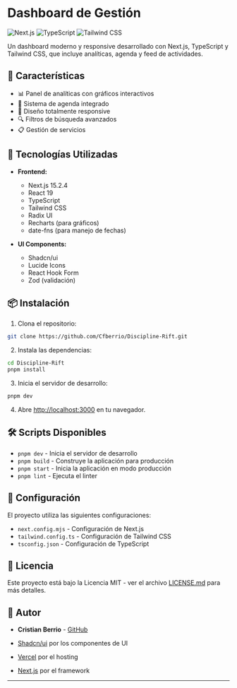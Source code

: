 # Dashboard de Gestión

![Next.js](https://img.shields.io/badge/Next.js-15.2.4-black)
![TypeScript](https://img.shields.io/badge/TypeScript-5.0-blue)
![Tailwind CSS](https://img.shields.io/badge/Tailwind_CSS-3.4-38B2AC)

Un dashboard moderno y responsive desarrollado con Next.js, TypeScript y Tailwind CSS, que incluye analíticas, agenda y feed de actividades.

## 🌟 Características

- 📊 Panel de analíticas con gráficos interactivos
- 📅 Sistema de agenda integrado
- 📱 Diseño totalmente responsive
- 🔍 Filtros de búsqueda avanzados
- 📋 Gestión de servicios

## 🚀 Tecnologías Utilizadas

- **Frontend:**
  - Next.js 15.2.4
  - React 19
  - TypeScript
  - Tailwind CSS
  - Radix UI
  - Recharts (para gráficos)
  - date-fns (para manejo de fechas)

- **UI Components:**
  - Shadcn/ui
  - Lucide Icons
  - React Hook Form
  - Zod (validación)

## 📦 Instalación

1. Clona el repositorio:
```bash
git clone https://github.com/Cfberrio/Discipline-Rift.git
```

2. Instala las dependencias:
```bash
cd Discipline-Rift
pnpm install
```

3. Inicia el servidor de desarrollo:
```bash
pnpm dev
```

4. Abre [http://localhost:3000](http://localhost:3000) en tu navegador.

## 🛠️ Scripts Disponibles

- `pnpm dev` - Inicia el servidor de desarrollo
- `pnpm build` - Construye la aplicación para producción
- `pnpm start` - Inicia la aplicación en modo producción
- `pnpm lint` - Ejecuta el linter



## 🔧 Configuración

El proyecto utiliza las siguientes configuraciones:

- `next.config.mjs` - Configuración de Next.js
- `tailwind.config.ts` - Configuración de Tailwind CSS
- `tsconfig.json` - Configuración de TypeScript


## 📄 Licencia

Este proyecto está bajo la Licencia MIT - ver el archivo [LICENSE.md](LICENSE.md) para más detalles.

## 👤 Autor

- **Cristian Berrio** - [GitHub](https://github.com/Cfberrio)



- [Shadcn/ui](https://ui.shadcn.com/) por los componentes de UI
- [Vercel](https://vercel.com) por el hosting
- [Next.js](https://nextjs.org/) por el framework

---

